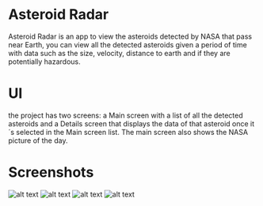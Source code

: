 # Asteroid Radar

Asteroid Radar is an app to view the asteroids detected by NASA that pass near Earth, you can view all the detected asteroids given a period of time with data such as the size, velocity, distance to earth and if they are potentially hazardous.

# UI
the project has two screens: a Main screen with a list of all the detected asteroids and a Details screen that displays the data of that asteroid once it´s selected in the Main screen list. The main screen also shows the NASA picture of the day.

# Screenshots

![alt text](screenshots/screen_1.png)  ![alt text](screenshots/screen_2.png) 
![alt text](screenshots/screen_3.png)  ![alt text](screenshots/screen_4.png) 
